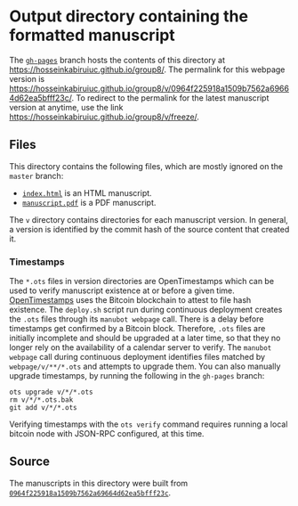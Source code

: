 # Output directory containing the formatted manuscript

The [`gh-pages`](https://github.com/hosseinkabiruiuc/group8/tree/gh-pages) branch hosts the contents of this directory at <https://hosseinkabiruiuc.github.io/group8/>.
The permalink for this webpage version is <https://hosseinkabiruiuc.github.io/group8/v/0964f225918a1509b7562a69664d62ea5bfff23c/>.
To redirect to the permalink for the latest manuscript version at anytime, use the link <https://hosseinkabiruiuc.github.io/group8/v/freeze/>.

## Files

This directory contains the following files, which are mostly ignored on the `master` branch:

+ [`index.html`](index.html) is an HTML manuscript.
+ [`manuscript.pdf`](manuscript.pdf) is a PDF manuscript.

The `v` directory contains directories for each manuscript version.
In general, a version is identified by the commit hash of the source content that created it.

### Timestamps

The `*.ots` files in version directories are OpenTimestamps which can be used to verify manuscript existence at or before a given time.
[OpenTimestamps](https://opentimestamps.org/) uses the Bitcoin blockchain to attest to file hash existence.
The `deploy.sh` script run during continuous deployment creates the `.ots` files through its `manubot webpage` call.
There is a delay before timestamps get confirmed by a Bitcoin block.
Therefore, `.ots` files are initially incomplete and should be upgraded at a later time, so that they no longer rely on the availability of a calendar server to verify.
The `manubot webpage` call during continuous deployment identifies files matched by `webpage/v/**/*.ots` and attempts to upgrade them.
You can also manually upgrade timestamps, by running the following in the `gh-pages` branch:

```shell
ots upgrade v/*/*.ots
rm v/*/*.ots.bak
git add v/*/*.ots
```

Verifying timestamps with the `ots verify` command requires running a local bitcoin node with JSON-RPC configured, at this time.

## Source

The manuscripts in this directory were built from
[`0964f225918a1509b7562a69664d62ea5bfff23c`](https://github.com/hosseinkabiruiuc/group8/commit/0964f225918a1509b7562a69664d62ea5bfff23c).
